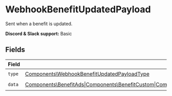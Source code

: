 # WebhookBenefitUpdatedPayload

Sent when a benefit is updated.

**Discord & Slack support:** Basic


## Fields

| Field                                                                                                                                                                                                           | Type                                                                                                                                                                                                            | Required                                                                                                                                                                                                        | Description                                                                                                                                                                                                     |
| --------------------------------------------------------------------------------------------------------------------------------------------------------------------------------------------------------------- | --------------------------------------------------------------------------------------------------------------------------------------------------------------------------------------------------------------- | --------------------------------------------------------------------------------------------------------------------------------------------------------------------------------------------------------------- | --------------------------------------------------------------------------------------------------------------------------------------------------------------------------------------------------------------- |
| `type`                                                                                                                                                                                                          | [Components\WebhookBenefitUpdatedPayloadType](../../Models/Components/WebhookBenefitUpdatedPayloadType.md)                                                                                                      | :heavy_check_mark:                                                                                                                                                                                              | N/A                                                                                                                                                                                                             |
| `data`                                                                                                                                                                                                          | [Components\BenefitAds\|Components\BenefitCustom\|Components\BenefitDiscord\|Components\BenefitGitHubRepository\|Components\BenefitDownloadables\|Components\BenefitLicenseKeys](../../Models/Components/Benefit.md) | :heavy_check_mark:                                                                                                                                                                                              | N/A                                                                                                                                                                                                             |